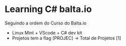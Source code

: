 # Learning C# balta.io
Seguindo a ordem do Curso do Balta.io

- Linux Mint + VScode + C# dev kit
- Projetos tem a flag [PROJEC] -> Total de Projetos [1]
